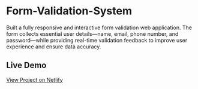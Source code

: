 # Form-Validation-System
Built a fully responsive and interactive form validation web application. The form collects essential user details—name, email, phone number, and password—while providing real-time validation feedback to improve user experience and ensure data accuracy.
## Live Demo
[View Project on Netlify](https://form-validation-system.netlify.app/)
